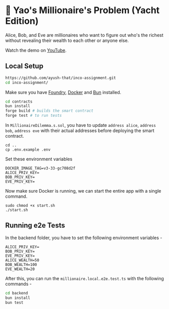 # 🚤 Yao's Millionaire's Problem (Yacht Edition)
Alice, Bob, and Eve are millionaires who want to figure out who's the richest without revealing their wealth to each other or anyone else.

Watch the demo on [YouTube](https://youtu.be/Nq3isZTK1gA?si=1bnN5_MZADi9a38Z).

## **Local Setup**

```bash
https://github.com/ayush-that/inco-assignment.git
cd inco-assignment/
```

Make sure you have [Foundry](https://book.getfoundry.sh/getting-started/installation), [Docker](https://docs.docker.com/engine/install/) and [Bun](https://bun.sh/docs/cli/install) installed.

```bash
cd contracts
bun install
forge build # builds the smart contract
forge test # to run tests
```

In `MillionaireDilemma.s.sol`, you have to update `address alice`, `address bob`, `address eve` with their actual addresses before deploying the smart contract.

```
cd ..
cp .env.example .env
```

Set these environment variables
```
DOCKER_IMAGE_TAG=v3-33-gc708d2f
ALICE_PRIV_KEY=
BOB_PRIV_KEY=
EVE_PRIV_KEY=
```

Now make sure Docker is running, we can start the entire app with a single command.

```
sudo chmod +x start.sh
./start.sh
```

## **Running e2e Tests**

In the backend folder, you have to set the following environment variables -

```
ALICE_PRIV_KEY=
BOB_PRIV_KEY=
EVE_PRIV_KEY=
ALICE_WEALTH=50
BOB_WEALTH=100
EVE_WEALTH=20
```

After this, you can run the `millionaire.local.e2e.test.ts` with the following commands -

```bash
cd backend
bun install
bun test
```
